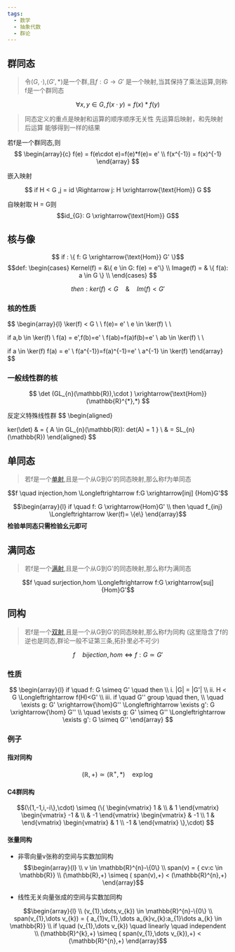 ```yaml
---
tags:
  - 数学
  - 抽象代数
  - 群论
---
```



## 群同态

> 令$(G,\cdot)$,$(G',*)$是一个群,且$f: G \rightarrow G'$ 是一个映射,当其保持了乘法运算,则称f是一个群同态 

$$ \forall x,y \in G,f(x \cdot y) = f(x)*f(y)$$

> 同态定义的重点是映射和运算的顺序顺序无关性 先运算后映射，和先映射后运算 能够得到一样的结果


若f是一个群同态,则
$$
\begin{array}{c}
f(e) = f(e\cdot e)=f(e)*f(e)= e'  \\
f(x^{-1}) = f(x)^{-1}
\end{array}
$$




嵌入映射

$$
if H < G ,j = id \Rightarrow j: H \xrightarrow{\text{Hom}} G
$$

自映射取 H = G则
$$id_{G}: G \xrightarrow{\text{Hom}} G$$


## 核与像

$$ if : \{ f: G \xrightarrow{\text{Hom}} G' \}$$
$$def:
\begin{cases}
Kernel(f) = &\{ e \in G: f(e) = e'\} \\
Image(f) =  & \{ f(a): a \in G \} \\
\end{cases}
$$


$$then:  ker(f) < G \quad \& \quad Im(f) < G' $$

### 核的性质

$$
\begin{array}{l}
\ker(f) < G \\ \\
f(e)= e' \\
e \in \ker(f) \\ \\

if a,b \in \ker(f) \\
f(a) = e',f(b)=e' \\
f(ab)=f(a)f(b)=e' \\
ab \in \ker(f)  \\ \\

if a \in \ker(f) f(a) = e' \\
f(a^{-1})=f(a)^{-1}=e' \\
a^{-1} \in \ker(f)
\end{array}
$$

### 一般线性群的核
$$ \det (GL_{n}(\mathbb{R}),\cdot ) \xrightarrow{\text{Hom}} (\mathbb{R}^{*},*) $$


反定义特殊线性群
$$
\begin{aligned}

ker(\det) & = \{ A \in GL_{n}(\mathbb{R}): det(A) = 1 \} \\
& = SL_{n}(\mathbb{R})
\end{aligned}
$$

## 单同态



>若f是一个[单射](./映射.md#单射),且是一个从G到G'的同态映射,那么称f为单同态

$$f \quad injection,hom  \Longleftrightarrow f:G \xrightarrow[inj] {Hom}G'$$


$$\begin{array}{l}
if \quad f: G \xrightarrow{Hom}G' \\
then \quad f_{inj} \Longleftrightarrow \ker(f)= \{e\}
\end{array}$$
**检验单同态只需检验幺元即可**


## 满同态

>若f是一个[满射](./映射.md#满射),且是一个从G到G'的同态映射,那么称f为满同态

$$f \quad surjection,hom  \Longleftrightarrow f:G \xrightarrow[suj] {Hom}G'$$
## 同构

>若f是一个[双射](./映射.md#双射),且是一个从G到G'的同态映射,那么称f为同构
>(这里隐含了f的逆也是同态,群论一般不证第三条,拓扑里必不可少)

$$f \quad bijection,hom  \Longleftrightarrow f:G \simeq G'$$




### 性质

$$
\begin{array}{l}
if \quad f: G \simeq G' \quad then \\
i.  |G| = |G'| \\
ii. H < G \Longleftrightarrow f(H)<G' \\
iii. if \quad G'' group \quad then, \\
\quad \exists g: G' \xrightarrow{\hom}G'' \Longleftrightarrow \exists g': G \xrightarrow{\hom} G'' \\
\quad \exists g: G' \simeq G'' \Longleftrightarrow \exists g': G \simeq G''
\end{array}
$$


### 例子

#### 指对同构

$$(\mathbb{R},+) \simeq (\mathbb{R^{+}},*) \quad \exp \log$$

#### C4群同构
$$(\{1,-1,i,-i\},\cdot) \simeq (\{
\begin{vmatrix} 1 &  \\  & 1 \end{vmatrix}
\begin{vmatrix} -1 &  \\  & -1 \end{vmatrix}
\begin{vmatrix}  & -1  \\ 1 &  \end{vmatrix}
\begin{vmatrix}  & 1 \\ -1 &  \end{vmatrix}
\},\cdot) $$


#### 张量同构
* 非零向量v张称的空间与实数加同构
$$\begin{array}{l} \\
v \in \mathbb{R}^{n}-\{0\} \\
span(v) = { cv:c \in \mathbb{R}} \\
(\mathbb{R},+) \simeq ( span(v),+) < (\mathbb{R}^{n},+)
\end{array}$$


* 线性无关向量张成的空间与实数加同构

$$\begin{array}{l} \\
(v_{1},\dots,v_{k}) \in \mathbb{R}^{n}-\{0\} \\
span(v_{1},\dots v_{k}) = { a_{1}v_{1},\dots a_{k}v_{k}:a_{1}\dots a_{k} \in \mathbb{R}} \\
if \quad (v_{1},\dots v_{k}) \quad linearly \quad independent \\
(\mathbb{R}^{k},+) \simeq ( span(v_{1},\dots v_{k}),+) < (\mathbb{R}^{n},+)
\end{array}$$


